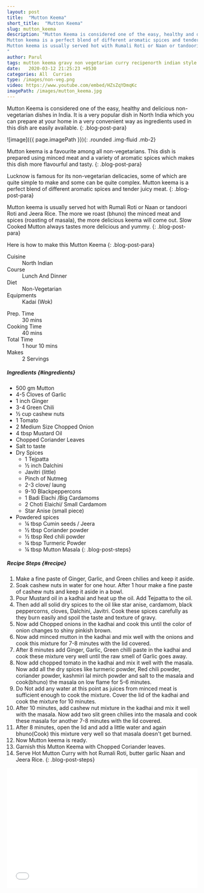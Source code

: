 ```yaml
---
layout: post
title:  "Mutton Keema"
short_title:  "Mutton Keema"
slug: mutton_keema
description: "Mutton Keema is considered one of the easy, healthy and delicious non-vegetarian dishes in India.Mutton keema is a favourite among all non-vegetarians. This dish is prepared using minced meat and a variety of aromatic spices  which makes this dish more flavourful and tasty.
Mutton keema is a perfect blend of different aromatic spices and tender juicy meat.
Mutton keema is usually served hot with Rumali Roti or Naan or tandoori Roti and Jeera Rice. The more we roast (bhuno) the minced meat and spices (roasting of masala), the more delicious keema will come out. Slow Cooked Mutton always tastes more delicious and yummy.
"
author: Parul
tags: mutton keema gravy non vegetarian curry recipenorth indian style mutton keemamutton keema infused with aromatic spiceshealthy and delicious mutton keemadinner lunch Naan Roomali Roti Rice delicious and flavourful meat keema curry lamb meat curry recipe minced meat gravy recipe comfort food foodyindianmom
date:   2020-03-12 21:25:23 +0530
categories: All  Curries
type: /images/non-veg.png
video: https://www.youtube.com/embed/HZsZqYDmqKc
imagePath: /images/mutton_keema.jpg
---
```


Mutton Keema is considered one of the easy, healthy and delicious non-vegetarian dishes in India. It is a very popular dish in North India which you can prepare at your home in a very convenient way as ingredients used in this dish are easily available.
{: .blog-post-para}

![image]({{ page.imagePath }}){: .rounded .img-fluid .mb-2}

Mutton keema is a favourite among all non-vegetarians. This dish is prepared using minced meat and a variety of aromatic spices  which makes this dish more flavourful and tasty.
{: .blog-post-para}

Lucknow is famous for its non-vegetarian delicacies, some of which are quite simple to make and some can be quite complex. Mutton keema is a perfect blend of different aromatic spices and tender juicy meat.
{: .blog-post-para}

Mutton keema is usually served hot with Rumali Roti or Naan or tandoori Roti and Jeera Rice. The more we roast (bhuno) the minced meat and spices (roasting of masala), the more delicious keema will come out. Slow Cooked Mutton always tastes more delicious and yummy.
{: .blog-post-para}

Here is how to make this Mutton Keema
{: .blog-post-para}

<div class="row">
    <div class="col-md-6">
        <dl class="row">
            <dt class="col-sm-4">Cuisine</dt><dd class="col-sm-7">North Indian</dd>
            <dt class="col-sm-4">Course</dt><dd class="col-sm-7">Lunch And Dinner</dd>
            <dt class="col-sm-4">Diet</dt><dd class="col-sm-7">Non-Vegetarian</dd>
            <dt class="col-sm-4">Equipments</dt><dd class="col-sm-7">Kadai (Wok)</dd>
        </dl>
    </div>
    <div class="col-md-6">
        <dl class="row">
            <dt class="col-sm-5">Prep. Time</dt><dd class="col-sm-7">30 mins</dd>
            <dt class="col-sm-5">Cooking Time</dt><dd class="col-sm-7">40 mins</dd>
            <dt class="col-sm-5">Total Time</dt><dd class="col-sm-7">1 hour 10 mins</dd>
            <dt class="col-sm-5">Makes</dt><dd class="col-sm-7">2 Servings</dd>
        </dl>
    </div>
</div>

##### **Ingredients** {#ingredients}
- 500 gm Mutton
- 4-5 Cloves of Garlic
- 1 inch Ginger
- 3-4 Green Chili
- ½ cup cashew nuts
- 1 Tomato
- 2 Medium Size Chopped Onion
- 4 tbsp Mustard Oil
- Chopped Coriander Leaves
- Salt to taste
- Dry Spices
    - 1 Tejpatta
    - ½ inch Dalchini
    - Javitri (little)
    - Pinch of Nutmeg
    - 2-3 clove/ laung
    - 9-10 Blackpeppercons
    - 1 Badi Elachi /Big Cardamoms
    - 2 Choti Elaichi/ Small Cardamom
    - Star Anise (small piece)
- Powdered spices
    - ¼ tbsp Cumin seeds / Jeera
    - ½ tbsp Coriander powder
    - ½ tbsp Red chili powder
    - ¼ tbsp Turmeric Powder
    - ¼ tbsp Mutton Masala
{: .blog-post-steps}

##### **Recipe Steps** {#recipe}
1. Make a fine paste of Ginger, Garlic, and Green chilies and keep it aside.
1. Soak cashew nuts in water for one hour. After 1 hour make a fine paste of cashew nuts and keep it aside in a bowl.
1. Pour Mustard oil in a kadhai and heat up the oil. Add Tejpatta to the oil.
1. Then add all solid dry spices to the oil like star anise, cardamom, black peppercorns, cloves, Dalchini,  Javitri. Cook these spices carefully as they burn easily and spoil the taste and texture of gravy.
1. Now add Chopped onions in the kadhai and cook this until the color of onion changes to shiny pinkish brown.
1. Now add minced mutton in the kadhai and mix well with the onions and cook this mixture for 7-8 minutes with the lid covered.
1. After 8 minutes add Ginger, Garlic, Green chilli paste in the kadhai and cook these mixture very well until the raw smell of Garlic goes away.
1. Now add chopped tomato in the kadhai and mix it well with the masala. Now add all the dry spices like turmeric powder, Red chili powder, coriander powder, kashmiri lal mirch powder and salt to the masala and cook(bhuno) the masala on low flame for 5-6 minutes.
1. Do Not add any water at this point as juices from minced meat is sufficient enough to cook the mixture. Cover the lid of the kadhai and cook the mixture for 10 minutes.
1. After 10 minutes, add cashew nut mixture in the kadhai and mix it well with the masala. Now add two slit green chilies into the masala and cook these masala for another 7-8 minutes with the lid covered.
1. After 8 minutes, open the lid and add a little water and again bhuno(Cook) this  mixture very well so that masala doesn't get burned.
1. Now Mutton keema is ready.
1. Garnish this Mutton Keema with Chopped Coriander leaves.
1. Serve Hot Mutton Curry with hot Rumali Roti, butter garlic Naan and Jeera Rice.
{: .blog-post-steps}

<div class="row" id="video">
    <div class="col-md-12">
        <div class="embed-responsive embed-responsive-16by9">
            <iframe width="100%" height="315" src="{{page.video}}" frameborder="0" allow="accelerometer; autoplay; encrypted-media; gyroscope; picture-in-picture" allowfullscreen></iframe>
        </div>
    </div>
</div>
<br>
